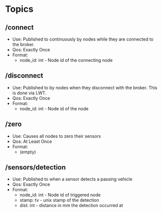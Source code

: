 # Topics

## /connect
- Use: Published to continuously by nodes while they are connected to the broker.
- Qos: Exactly Once
- Format:
  - node_id: int - Node id of the connecting node

## /disconnect
- Use: Published to by nodes when they disconnect with the broker. This is done via LWT.
- Qos: Exactly Once
- Format:
    - node_id: int - Node id of the node

## /zero
- Use: Causes all nodes to zero their sensors
- Qos: At Least Once
- Format:
  - (empty)

## /sensors/detection
- Use: Published to when a sensor detects a passing vehicle
- Qos: Exactly Once
- Format:
  - node_id: int - Node id of triggered node
  - stamp: tv - unix stamp of the detection
  - dist: int - distance in mm the detection occurred at
